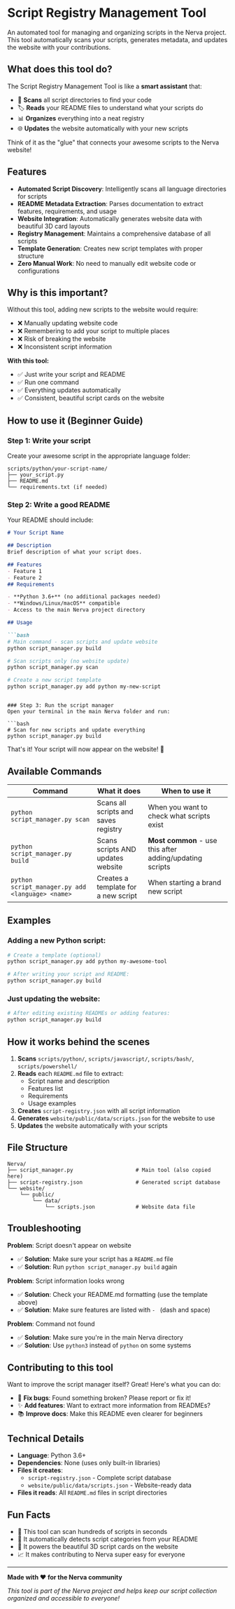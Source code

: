 # Script Registry Management Tool

An automated tool for managing and organizing scripts in the Nerva project. This tool automatically scans your scripts, generates metadata, and updates the website with your contributions.

## What does this tool do?

The Script Registry Management Tool is like a **smart assistant** that:
- 📂 **Scans** all script directories to find your code
- 🏷️ **Reads** your README files to understand what your scripts do
- 📊 **Organizes** everything into a neat registry
- 🌐 **Updates** the website automatically with your new scripts

Think of it as the "glue" that connects your awesome scripts to the Nerva website!

## Features

- **Automated Script Discovery**: Intelligently scans all language directories for scripts
- **README Metadata Extraction**: Parses documentation to extract features, requirements, and usage
- **Website Integration**: Automatically generates website data with beautiful 3D card layouts
- **Registry Management**: Maintains a comprehensive database of all scripts
- **Template Generation**: Creates new script templates with proper structure
- **Zero Manual Work**: No need to manually edit website code or configurations

## Why is this important?

Without this tool, adding new scripts to the website would require:
- ❌ Manually updating website code
- ❌ Remembering to add your script to multiple places
- ❌ Risk of breaking the website
- ❌ Inconsistent script information

**With this tool:**
- ✅ Just write your script and README
- ✅ Run one command
- ✅ Everything updates automatically
- ✅ Consistent, beautiful script cards on the website

## How to use it (Beginner Guide)

### Step 1: Write your script
Create your awesome script in the appropriate language folder:
```
scripts/python/your-script-name/
├── your_script.py
├── README.md
└── requirements.txt (if needed)
```

### Step 2: Write a good README
Your README should include:
```markdown
# Your Script Name

## Description
Brief description of what your script does.

## Features
- Feature 1
- Feature 2
## Requirements

- **Python 3.6+** (no additional packages needed)
- **Windows/Linux/macOS** compatible
- Access to the main Nerva project directory

## Usage

```bash
# Main command - scan scripts and update website
python script_manager.py build

# Scan scripts only (no website update)
python script_manager.py scan

# Create a new script template
python script_manager.py add python my-new-script
```
```

### Step 3: Run the script manager
Open your terminal in the main Nerva folder and run:

```bash
# Scan for new scripts and update everything
python script_manager.py build
```

That's it! Your script will now appear on the website! 🎉

## Available Commands

| Command | What it does | When to use it |
|---------|--------------|----------------|
| `python script_manager.py scan` | Scans all scripts and saves registry | When you want to check what scripts exist |
| `python script_manager.py build` | Scans scripts AND updates website | **Most common** - use this after adding/updating scripts |
| `python script_manager.py add <language> <name>` | Creates a template for a new script | When starting a brand new script |

## Examples

### Adding a new Python script:
```bash
# Create a template (optional)
python script_manager.py add python my-awesome-tool

# After writing your script and README:
python script_manager.py build
```

### Just updating the website:
```bash
# After editing existing READMEs or adding features:
python script_manager.py build
```

## How it works behind the scenes

1. **Scans** `scripts/python/`, `scripts/javascript/`, `scripts/bash/`, `scripts/powershell/`
2. **Reads** each `README.md` file to extract:
   - Script name and description
   - Features list
   - Requirements
   - Usage examples
3. **Creates** `script-registry.json` with all script information
4. **Generates** `website/public/data/scripts.json` for the website to use
5. **Updates** the website automatically with your scripts

## File Structure

```
Nerva/
├── script_manager.py                    # Main tool (also copied here)
├── script-registry.json                 # Generated script database
└── website/
    └── public/
        └── data/
            └── scripts.json             # Website data file
```

## Troubleshooting

**Problem**: Script doesn't appear on website
- ✅ **Solution**: Make sure your script has a `README.md` file
- ✅ **Solution**: Run `python script_manager.py build` again

**Problem**: Script information looks wrong
- ✅ **Solution**: Check your README.md formatting (use the template above)
- ✅ **Solution**: Make sure features are listed with `- ` (dash and space)

**Problem**: Command not found
- ✅ **Solution**: Make sure you're in the main Nerva directory
- ✅ **Solution**: Use `python3` instead of `python` on some systems

## Contributing to this tool

Want to improve the script manager itself? Great! Here's what you can do:
- 🐛 **Fix bugs**: Found something broken? Please report or fix it!
- ✨ **Add features**: Want to extract more information from READMEs?
- 📚 **Improve docs**: Make this README even clearer for beginners

## Technical Details

- **Language**: Python 3.6+
- **Dependencies**: None (uses only built-in libraries)
- **Files it creates**:
  - `script-registry.json` - Complete script database
  - `website/public/data/scripts.json` - Website-ready data
- **Files it reads**: All `README.md` files in script directories

## Fun Facts

- 🚀 This tool can scan hundreds of scripts in seconds
- 🤖 It automatically detects script categories from your README
- 🎨 It powers the beautiful 3D script cards on the website
- 📈 It makes contributing to Nerva super easy for everyone

---

**Made with ❤️ for the Nerva community**

*This tool is part of the Nerva project and helps keep our script collection organized and accessible to everyone!*
